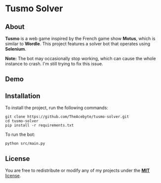 # Tusmo Solver

## About
**Tusmo** is a web game inspired by the French game show **Motus**, which is similar to **Wordle**. This project features a solver bot that operates using **Selenium**.

**Note:** The bot may occasionally stop working, which can cause the whole instance to crash. I'm still trying to fix this issue.

## Demo


## Installation
To install the project, run the following commands:
```
git clone https://github.com/TheAcebyte/tusmo-solver.git
cd tusmo-solver
pip install -r requirements.txt
```

To run the bot:
```
python src/main.py
```

## License
You are free to redistribute or modify any of my projects under the [**MIT** license](LICENSE).
